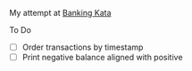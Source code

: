 My attempt at [Banking Kata](https://kata-log.rocks/banking-kata)

To Do 
- [ ] Order transactions by timestamp
- [ ] Print negative balance aligned with positive